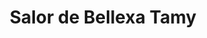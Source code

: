 ---
title: "Salor de Bellexa Tamy"
url: /fernando-de-la-mora/salor-de-bellexa-tamy/
shop: Allgemein
---